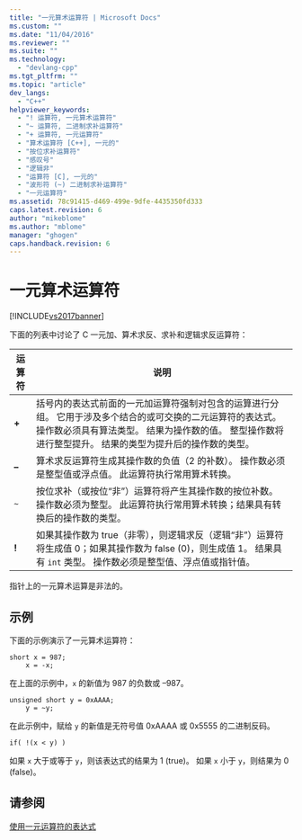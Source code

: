 ```yaml
---
title: "一元算术运算符 | Microsoft Docs"
ms.custom: ""
ms.date: "11/04/2016"
ms.reviewer: ""
ms.suite: ""
ms.technology: 
  - "devlang-cpp"
ms.tgt_pltfrm: ""
ms.topic: "article"
dev_langs: 
  - "C++"
helpviewer_keywords: 
  - "! 运算符, 一元算术运算符"
  - "~ 运算符, 二进制求补运算符"
  - "+ 运算符, 一元运算符"
  - "算术运算符 [C++], 一元的"
  - "按位求补运算符"
  - "感叹号"
  - "逻辑非"
  - "运算符 [C], 一元的"
  - "波形符 (~) 二进制求补运算符"
  - "一元运算符"
ms.assetid: 78c91415-d469-499e-9dfe-4435350fd333
caps.latest.revision: 6
author: "mikeblome"
ms.author: "mblome"
manager: "ghogen"
caps.handback.revision: 6
---
```

# 一元算术运算符
[!INCLUDE[vs2017banner](../assembler/inline/includes/vs2017banner.md)]

下面的列表中讨论了 C 一元加、算术求反、求补和逻辑求反运算符：  
  
|运算符|说明|  
|---------|--------|  
|**\+**|括号内的表达式前面的一元加运算符强制对包含的运算进行分组。  它用于涉及多个结合的或可交换的二元运算符的表达式。  操作数必须具有算法类型。  结果为操作数的值。  整型操作数将进行整型提升。  结果的类型为提升后的操作数的类型。|  
|**–**|算术求反运算符生成其操作数的负值（2 的补数）。  操作数必须是整型值或浮点值。  此运算符执行常用算术转换。|  
|`~`|按位求补（或按位“非”）运算符将产生其操作数的按位补数。  操作数必须为整型。  此运算符执行常用算术转换；结果具有转换后的操作数的类型。|  
|**\!**|如果其操作数为 true（非零），则逻辑求反（逻辑“非”）运算符将生成值 0；如果其操作数为 false \(0\)，则生成值 1。  结果具有 `int` 类型。  操作数必须是整型值、浮点值或指针值。|  
  
 指针上的一元算术运算是非法的。  
  
## 示例  
 下面的示例演示了一元算术运算符：  
  
```  
short x = 987;  
    x = -x;  
```  
  
 在上面的示例中，`x` 的新值为 987 的负数或 –987。  
  
```  
unsigned short y = 0xAAAA;  
    y = ~y;  
```  
  
 在此示例中，赋给 `y` 的新值是无符号值 0xAAAA 或 0x5555 的二进制反码。  
  
```  
if( !(x < y) )  
```  
  
 如果 `x` 大于或等于 `y`，则该表达式的结果为 1 \(true\)。  如果 `x` 小于 `y`，则结果为 0 \(false\)。  
  
## 请参阅  
 [使用一元运算符的表达式](../cpp/expressions-with-unary-operators.md)